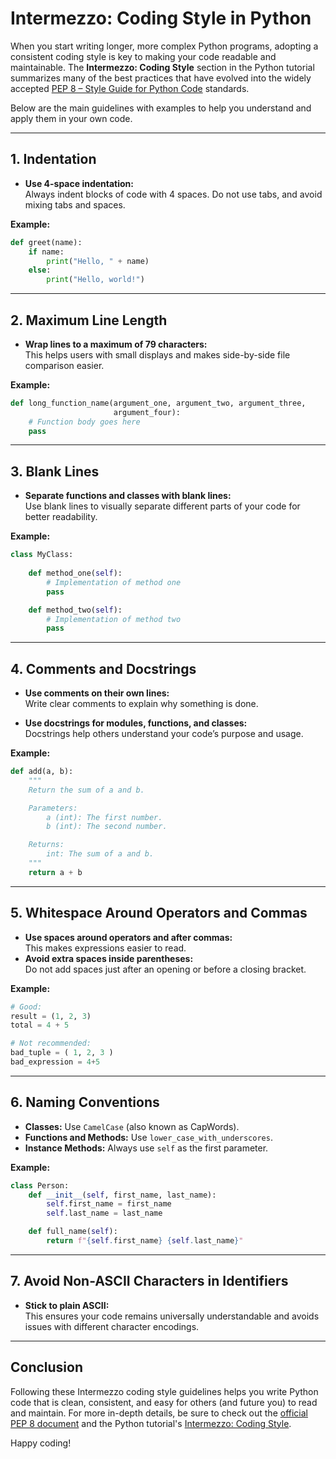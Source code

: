 # Intermezzo: Coding Style in Python

When you start writing longer, more complex Python programs, adopting a consistent coding style is key to making your code readable and maintainable. The **Intermezzo: Coding Style** section in the Python tutorial summarizes many of the best practices that have evolved into the widely accepted [PEP 8 – Style Guide for Python Code](https://peps.python.org/pep-0008/) standards.

Below are the main guidelines with examples to help you understand and apply them in your own code.

---

## 1. Indentation

- **Use 4-space indentation:**  
  Always indent blocks of code with 4 spaces. Do not use tabs, and avoid mixing tabs and spaces.

**Example:**
```python
def greet(name):
    if name:
        print("Hello, " + name)
    else:
        print("Hello, world!")
```

---

## 2. Maximum Line Length

- **Wrap lines to a maximum of 79 characters:**  
  This helps users with small displays and makes side-by-side file comparison easier.

**Example:**
```python
def long_function_name(argument_one, argument_two, argument_three,
                       argument_four):
    # Function body goes here
    pass
```

---

## 3. Blank Lines

- **Separate functions and classes with blank lines:**  
  Use blank lines to visually separate different parts of your code for better readability.

**Example:**
```python
class MyClass:
    
    def method_one(self):
        # Implementation of method one
        pass

    def method_two(self):
        # Implementation of method two
        pass
```

---

## 4. Comments and Docstrings

- **Use comments on their own lines:**  
  Write clear comments to explain why something is done.
  
- **Use docstrings for modules, functions, and classes:**  
  Docstrings help others understand your code’s purpose and usage.

**Example:**
```python
def add(a, b):
    """
    Return the sum of a and b.

    Parameters:
        a (int): The first number.
        b (int): The second number.

    Returns:
        int: The sum of a and b.
    """
    return a + b
```

---

## 5. Whitespace Around Operators and Commas

- **Use spaces around operators and after commas:**  
  This makes expressions easier to read.
- **Avoid extra spaces inside parentheses:**  
  Do not add spaces just after an opening or before a closing bracket.

**Example:**
```python
# Good:
result = (1, 2, 3)
total = 4 + 5

# Not recommended:
bad_tuple = ( 1, 2, 3 )
bad_expression = 4+5
```

---

## 6. Naming Conventions

- **Classes:** Use `CamelCase` (also known as CapWords).
- **Functions and Methods:** Use `lower_case_with_underscores`.
- **Instance Methods:** Always use `self` as the first parameter.

**Example:**
```python
class Person:
    def __init__(self, first_name, last_name):
        self.first_name = first_name
        self.last_name = last_name

    def full_name(self):
        return f"{self.first_name} {self.last_name}"
```

---

## 7. Avoid Non-ASCII Characters in Identifiers

- **Stick to plain ASCII:**  
  This ensures your code remains universally understandable and avoids issues with different character encodings.

---

## Conclusion

Following these Intermezzo coding style guidelines helps you write Python code that is clean, consistent, and easy for others (and future you) to read and maintain. For more in-depth details, be sure to check out the [official PEP 8 document](https://peps.python.org/pep-0008/) and the Python tutorial's [Intermezzo: Coding Style](https://docs.python.org/3/tutorial/controlflow.html#intermezzo-coding-style).

Happy coding!

